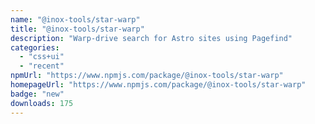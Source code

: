 ```yaml
---
name: "@inox-tools/star-warp"
title: "@inox-tools/star-warp"
description: "Warp-drive search for Astro sites using Pagefind"
categories:
  - "css+ui"
  - "recent"
npmUrl: "https://www.npmjs.com/package/@inox-tools/star-warp"
homepageUrl: "https://www.npmjs.com/package/@inox-tools/star-warp"
badge: "new"
downloads: 175
---
```

